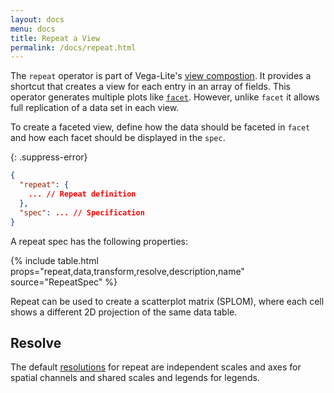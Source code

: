 ```yaml
---
layout: docs
menu: docs
title: Repeat a View
permalink: /docs/repeat.html
---
```


The `repeat` operator is part of Vega-Lite's [view compostion](compositon.html). It provides a shortcut that creates a view for each entry in an array of fields. This operator generates multiple plots like [`facet`](facet.html). However, unlike `facet` it allows full replication of a data set in each view.

To create a faceted view, define how the data should be faceted in `facet` and how each facet should be displayed in the `spec`.

{: .suppress-error}
```json
{
  "repeat": {
    ... // Repeat definition
  },
  "spec": ... // Specification
}
```

A repeat spec has the following properties:

{% include table.html props="repeat,data,transform,resolve,description,name" source="RepeatSpec" %}

Repeat can be used to create a scatterplot matrix (SPLOM), where each cell shows a different 2D projection of the same data table.

<span class="vl-example" data-name="repeat_splom_iris"></span>


## Resolve

The default [resolutions](resolve.html) for repeat are independent scales and axes for spatial channels and shared scales and legends for legends.
